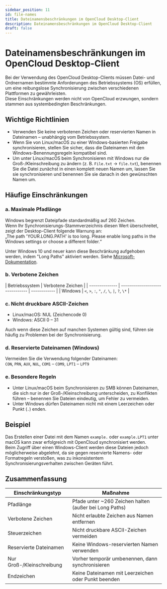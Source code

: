 ```yaml
---
sidebar_position: 11
id: file-names
title: Dateinamensbeschränkungen im OpenCloud Desktop-Client
description: Dateinamensbeschränkungen im OpenCloud Desktop-Client
draft: false
---
```


# Dateinamensbeschränkungen im OpenCloud Desktop-Client

Bei der Verwendung des OpenCloud Desktop-Clients müssen Datei- und Ordnernamen bestimmte Anforderungen des Betriebssystems (OS) erfüllen, um eine reibungslose Synchronisierung zwischen verschiedenen Plattformen zu gewährleisten.  
Diese Einschränkungen werden nicht von OpenCloud erzwungen, sondern stammen aus systembedingten Beschränkungen.

## Wichtige Richtlinien

- Verwenden Sie keine verbotenen Zeichen oder reservierten Namen in Dateinamen – unabhängig vom Betriebssystem.
- Wenn Sie von Linux/macOS zu einer Windows-basierten Freigabe synchronisieren, stellen Sie sicher, dass die Dateinamen mit den Windows-Benennungsregeln kompatibel sind.
- Um unter Linux/macOS beim Synchronisieren mit Windows nur die Groß-/Kleinschreibung zu ändern (z. B. `File.txt` → `file.txt`), benennen Sie die Datei zunächst in einen komplett neuen Namen um, lassen Sie sie synchronisieren und benennen Sie sie danach in den gewünschten Namen um.

## Häufige Einschränkungen

### a. Maximale Pfadlänge

Windows begrenzt Dateipfade standardmäßig auf 260 Zeichen.  
Wenn Ihr Synchronisierungs-Stammverzeichnis diesen Wert überschreitet, zeigt der Desktop-Client folgende Warnung an:  
„The path 'YOUR.LONG.PATH' is too long. Please enable long paths in the Windows settings or choose a different folder.“

Unter Windows 10 und neuer kann diese Beschränkung aufgehoben werden, indem "Long Paths" aktiviert werden. Siehe [Microsoft-Dokumentation](https://learn.microsoft.com/de-de/windows/win32/fileio/maximum-file-path-limitation?tabs=registry#enable-long-paths-in-windows-10-version-1607-and-later).

### b. Verbotene Zeichen

| Betriebssystem | Verbotene Zeichen               |
| -------------- | ------------------------------- | ------------ |
| Windows        | `<`, `>`, `:`, `"`, `/`, `\`, ` | `, `?`, `\*` |

### c. Nicht druckbare ASCII-Zeichen

- Linux/macOS: NUL (Zeichencode 0)
- Windows: ASCII 0 – 31

Auch wenn diese Zeichen auf manchen Systemen gültig sind, führen sie häufig zu Problemen bei der Synchronisierung.

### d. Reservierte Dateinamen (Windows)

Vermeiden Sie die Verwendung folgender Dateinamen:  
`CON`, `PRN`, `AUX`, `NUL`, `COM1` – `COM9`, `LPT1` – `LPT9`

### e. Besondere Regeln

- Unter Linux/macOS beim Synchronisieren zu SMB können Dateinamen, die sich nur in der Groß-/Kleinschreibung unterscheiden, zu Konflikten führen – benennen Sie Dateien eindeutig, um Fehler zu vermeiden.
- Unter Windows dürfen Dateinamen nicht mit einem Leerzeichen oder Punkt (`.`) enden.

## Beispiel

Das Erstellen einer Datei mit dem Namen `example.` oder `example.LPT1` unter macOS kann zwar erfolgreich mit OpenCloud synchronisiert werden.  
Beim Zugriff über einen Windows-Client werden diese Dateien jedoch möglicherweise abgelehnt, da sie gegen reservierte Namens- oder Formatregeln verstoßen, was zu inkonsistentem Synchronisierungsverhalten zwischen Geräten führt.

## Zusammenfassung

| Einschränkungstyp         | Maßnahme                                               |
| ------------------------- | ------------------------------------------------------ |
| Pfadlänge                 | Pfade unter ~260 Zeichen halten (außer bei Long Paths) |
| Verbotene Zeichen         | Nicht erlaubte Zeichen aus Namen entfernen             |
| Steuerzeichen             | Nicht druckbare ASCII-Zeichen vermeiden                |
| Reservierte Dateinamen    | Keine Windows-reservierten Namen verwenden             |
| Nur Groß-/Kleinschreibung | Vorher temporär umbenennen, dann synchronisieren       |
| Endzeichen                | Keine Dateinamen mit Leerzeichen oder Punkt beenden    |
